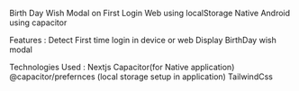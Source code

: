 Birth Day Wish Modal on First Login 
    Web using localStorage
    Native Android using capacitor

Features :
    Detect First time login in device or web
    Display BirthDay wish modal


Technologies Used :
    Nextjs
    Capacitor(for Native application)
    @capacitor/prefernces (local storage setup in application)
    TailwindCss
    
